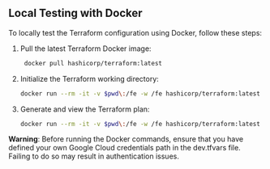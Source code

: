 ## Local Testing with Docker

To locally test the Terraform configuration using Docker, follow these steps:

1. Pull the latest Terraform Docker image:
   ```bash
    docker pull hashicorp/terraform:latest
2. Initialize the Terraform working directory:
    ```bash
    docker run --rm -it -v $pwd\:/fe -w /fe hashicorp/terraform:latest init
3. Generate and view the Terraform plan:
     ```bash
     docker run --rm -it -v $pwd\:/fe -w /fe hashicorp/terraform:latest plan -var-file="dev.tfvars"

**Warning**: Before running the Docker commands, ensure that you have defined your own Google Cloud credentials path in the dev.tfvars file. Failing to do so may result in authentication issues.